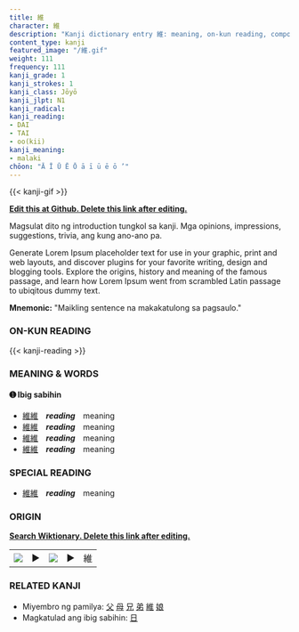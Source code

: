 ```yaml
---
title: 維
character: 維
description: "Kanji dictionary entry 維: meaning, on-kun reading, compounds, origin, related kanji"
content_type: kanji
featured_image: "/維.gif"
weight: 111
frequency: 111
kanji_grade: 1
kanji_strokes: 1
kanji_class: Jōyō
kanji_jlpt: N1
kanji_radical: 
kanji_reading: 
- DAI
- TAI
- oo(kii)
kanji_meaning:
- malaki
chōon: "Ā Ī Ū Ē Ō ā ī ū ē ō ’"
---
```

[//]: # (Don't edit the line below. Kanji animated GIF code is automatically generated.)
{{< kanji-gif >}}

[//]: # (Edit below this line.)

**[Edit this at Github. Delete this link after editing.](https://github.com/tim0g/tim/tree/main/content/kanji/維/index.md)**

Magsulat dito ng introduction tungkol sa kanji. Mga opinions, impressions, suggestions, trivia, ang kung ano-ano pa.

Generate Lorem Ipsum placeholder text for use in your graphic, print and web layouts, and discover plugins for your favorite writing, design and blogging tools. Explore the origins, history and meaning of the famous passage, and learn how Lorem Ipsum went from scrambled Latin passage to ubiqitous dummy text.
 
**Mnemonic:** "Maikling sentence na makakatulong sa pagsaulo."

### ON-KUN READING

[//]: # (Don't edit the line below. ON-KUN READING code is automatically generated.)
{{< kanji-reading >}}

### MEANING & WORDS

#### ➊ **Ibig sabihin**
  - [維](../維)[維](../維)　***reading***　meaning
  - [維](../維)[維](../維)　***reading***　meaning
  - [維](../維)[維](../維)　***reading***　meaning
  - [維](../維)[維](../維)　***reading***　meaning

### SPECIAL READING
  - [維](../維)[維](../維)　***reading***　meaning

### ORIGIN

**[Search Wiktionary. Delete this link after editing.](https://wiktionary.org/wiki/維)**
<table class="kanji-table"><tr><td>
<img src="60px-維-bronze.svg.png">
</td><td>▶</td><td>
<img src="60px-維-oracle.svg.png">
</td><td>▶</td>
<td class="kanji-origin">維</td>
</tr></table>

### RELATED KANJI
- Miyembro ng pamilya: [父](../父) [母](../母) [兄](../兄) [弟](../弟) [維](../維) [娘](../娘)
- Magkatulad ang ibig sabihin: [日](../日)
